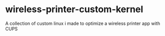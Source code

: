 # wireless-printer-custom-kernel
A collection of custom linux i made to optimize a wireless printer app with CUPS
